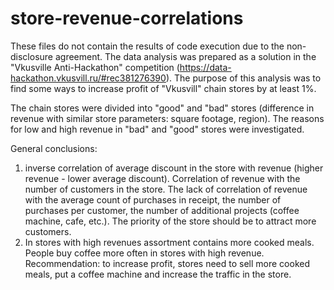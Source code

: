 # store-revenue-correlations

These files do not contain the results of code execution due to the non-disclosure agreement. 
The data analysis was prepared as a solution in the "Vkusville Anti-Hackathon" competition (https://data-hackathon.vkusvill.ru/#rec381276390). 
The purpose of this analysis was to find some ways to increase profit of "Vkusvill" chain stores by at least 1%. 

The chain stores were divided into "good" and "bad" stores (difference in revenue with similar store parameters: square footage, region).
The reasons for low and high revenue in "bad" and "good" stores were investigated. 

General conclusions: 
1. inverse correlation of average discount in the store with revenue (higher revenue - lower average discount). 
Correlation of revenue with the number of customers in the store. 
The lack of correlation of revenue with the average count of purchases in receipt, the number of purchases per customer, the number of additional projects 
(coffee machine, cafe, etc.). The priority of the store should be to attract more customers.
2. In stores with high revenues assortment contains more cooked meals. People buy coffee more often in stores with high revenue.
Recommendation: to increase profit, stores need to sell more cooked meals, put a coffee machine and increase the traffic in the store.
